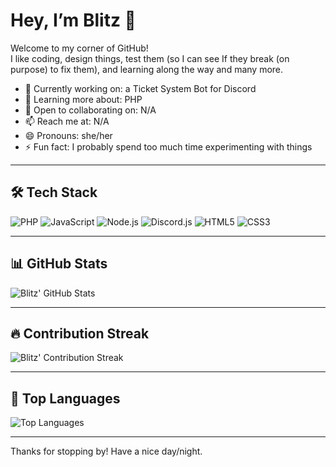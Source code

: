 # Hey, I’m Blitz 👋

Welcome to my corner of GitHub!  
I like coding, design things, test them (so I can see If they break (on purpose) to fix them), and learning along the way and many more.

- 🔭 Currently working on: a Ticket System Bot for Discord  
- 🌱 Learning more about: PHP  
- 👯 Open to collaborating on: N/A
- 📫 Reach me at: N/A
- 😄 Pronouns: she/her  
- ⚡ Fun fact: I probably spend too much time experimenting with things

---

## 🛠 Tech Stack

![PHP](https://img.shields.io/badge/PHP-777BB4?style=for-the-badge&logo=php&logoColor=white)
![JavaScript](https://img.shields.io/badge/JavaScript-F7DF1E?style=for-the-badge&logo=javascript&logoColor=black)
![Node.js](https://img.shields.io/badge/Node.js-339933?style=for-the-badge&logo=node.js&logoColor=white)
![Discord.js](https://img.shields.io/badge/Discord.js-7289DA?style=for-the-badge&logo=discord&logoColor=white)
![HTML5](https://img.shields.io/badge/HTML5-E34F26?style=for-the-badge&logo=html5&logoColor=white)
![CSS3](https://img.shields.io/badge/CSS3-1572B6?style=for-the-badge&logo=css3&logoColor=white)

---

## 📊 GitHub Stats

![Blitz' GitHub Stats](https://github-readme-stats.vercel.app/api?username=Blitz-HD&theme=tokyonight&show_icons=true)

---

## 🔥 Contribution Streak

![Blitz' Contribution Streak](https://github-readme-streak-stats.herokuapp.com/?user=Blitz-HD&theme=tokyonight)

---

## 🧠 Top Languages

![Top Languages](https://github-readme-stats.vercel.app/api/top-langs/?username=Blitz-HD&theme=tokyonight&show_icons=true)

---

Thanks for stopping by! Have a nice day/night.
